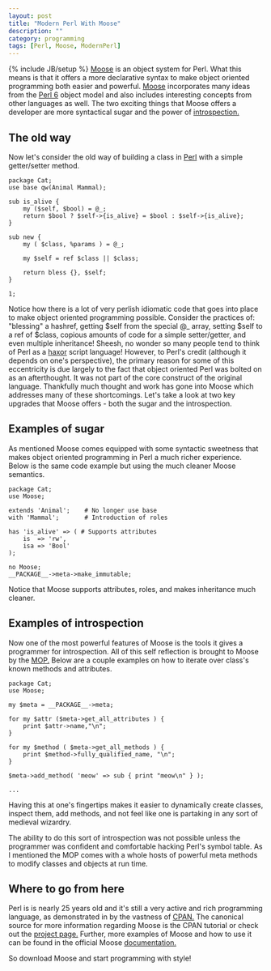```yaml
---
layout: post
title: "Modern Perl With Moose"
description: ""
category: programming
tags: [Perl, Moose, ModernPerl]
---
```

{% include JB/setup %}
[Moose](http://www.moose.org) is an object system for Perl. What this means
is that it offers a more declarative syntax to make object oriented
programming both easier and powerful.
[Moose](https://metacpan.org/module/Moose)
incorporates many ideas from the [Perl
6](http://dev.perl.org/perl6/doc/design/apo/A12.html) object model and also includes
interesting concepts from other languages as well. The two exciting things
that Moose offers a developer are more syntactical sugar and the power of
[introspection.](http://en.wikipedia.org/wiki/Type_introspection#Perl)

## The old way

Now let's consider the old way of building a class in
[Perl](http://www.perl.org) with a simple
getter/setter method.

    package Cat;
    use base qw(Animal Mammal);

    sub is_alive {
        my ($self, $bool) = @_;
        return $bool ? $self->{is_alive} = $bool : $self->{is_alive};
    }

    sub new {
        my ( $class, %params ) = @_;

        my $self = ref $class || $class;

        return bless {}, $self;
    }

    1;

Notice how there is a lot of very perlish idiomatic code that goes into place to
make object oriented programming possible. Consider the practices of: "blessing" a hashref,
getting $self from the special @_ array, setting $self to a ref of $class,
copious amounts of code for a simple setter/getter, and even multiple inheritance! Sheesh, no
wonder so many people tend to think of Perl as a
[haxor](http://en.wikipedia.org/wiki/Haxor#Haxor_and_suxxor_.28suxorz.29) script language!
However, to Perl's credit (although it depends on one's perspective), the primary
reason for some of this eccentricity is due largely to the fact that object
oriented Perl was bolted on as an afterthought. It was not part of the core construct of
the original language.  Thankfully much thought and work has gone into Moose
which addresses many of these shortcomings. Let's take a look at two key
upgrades that Moose offers - both the sugar and the introspection.

## Examples of sugar

As mentioned Moose comes equipped with some syntactic sweetness that
makes object oriented programming in Perl a much richer experience. Below is
the same code example but using the much cleaner Moose semantics.

    package Cat;
    use Moose;

    extends 'Animal';    # No longer use base
    with 'Mammal';       # Introduction of roles

    has 'is_alive' => ( # Supports attributes
        is  => 'rw',
        isa => 'Bool'
    );

    no Moose;
    __PACKAGE__->meta->make_immutable;

Notice that Moose supports attributes, roles, and makes inheritance much
cleaner.

## Examples of introspection

Now one of the most powerful features of Moose is the tools it gives a
programmer for introspection. All of this self reflection is brought to Moose
by the [MOP.](https://metacpan.org/module/Class::MOP)  Below are a couple examples
on how to iterate over class's known methods and attributes.

    package Cat;
    use Moose;

    my $meta = __PACKAGE__->meta;

    for my $attr ($meta->get_all_attributes ) {
        print $attr->name,"\n";
    }

    for my $method ( $meta->get_all_methods ) {
        print $method->fully_qualified_name, "\n";
    }

    $meta->add_method( 'meow' => sub { print "meow\n" } );

    ...

Having this at one's fingertips makes it easier to dynamically create classes, inspect them,
add methods, and not feel like one is partaking in any sort of medieval
wizardry.

The ability to do this sort of introspection was not possible unless
the programmer was confident and comfortable hacking Perl's symbol table. As I
mentioned the MOP comes with a whole hosts of powerful meta methods to modify
classes and objects at run time.

## Where to go from here

Perl is is nearly 25 years old and it's still a very active and rich
programming language, as demonstrated in by the vastness of
[CPAN.](http://www.cpan.org) The canonical source for more information
regarding Moose is the CPAN tutorial or check out the [project page.](http://www.moose.org)
Further, more examples of Moose and how to use it can be found in the official Moose [documentation.](https://metacpan.org/module/Moose::Manual)

So download Moose and start programming with style!
